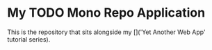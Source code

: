 # My TODO Mono Repo Application

This is the repository that sits alongside my []('Yet Another Web App' tutorial series).